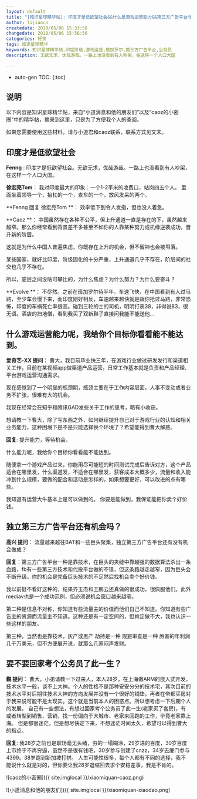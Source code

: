 ```yaml
---
layout: default
title: "[知识星球精华帖]: 印度才是低欲望社会&&什么是游戏运营能力&&第三方广告平台与公务员" 
author: lijiaocn
createdate: 2018/05/06 15:33:58
changedate: 2018/05/06 15:56:56
categories: 好货
tags: 知识星球精华
keywords: 知识星球精华帖,印度阶级,游戏运营,班加罗尔,第三方广告平台,公务员
description: 无欲无求，优哉游哉。一路上也没看到有人吵架，在这样一个人口大国

---
```


* auto-gen TOC:
{:toc}

## 说明

以下内容是知识星球精华帖，来自“小道消息和他的朋友们”以及“caoz的小密圈”中的精华帖，摘录到这里，只是为了方便我个人的查阅。

如果您需要使用这些材料，请与小道君和caoz联系，联系方式见文末。

## 印度才是低欲望社会

**Fenng** : 印度才是低欲望社会。无欲无求，优哉游哉。一路上也没看到有人吵架，在这样一个人口大国。

**徐宏亮Tom**： 我对印度最大的印象：一个1-2平米的收费口，站岗四五个人。 里面坐着领导一个，抬杠的一个，查车的一个，放风发呆的两个。

**Fenng 回复 徐宏亮Tom **： 效率低下到令人发指，但也没人着急。

**Caoz **： 中国虽然存在各种不公平，但上升通道一直是存在的下，虽然越来越窄。那么你经常看到背景差不多甚至不如你的人靠某种努力或机缘逆袭成功，晋升新的阶层。

这就是为什么中国人普遍焦虑，你既存在上升的机会，但不留神也会被甩落。

某些国家，就好比印度，阶级固化的十分严重，上升通道几乎不存在，阶层间的社交也几乎不存在。

所以，底层之间没啥可攀比的，为什么焦虑？为什么努力？为什么要奋斗？

**Evolve **： 不尽然。之前在班加罗尔待半年。车速飞快，在中国看到有人过马路，至少车会慢下来，而印度刚好相反，车速越来越快就是跟你抢过马路，非常恐怖，印度的车祸死亡率很高。碰到三轮的士的司机，明明打表38，非得说83，很无语。酒店的扫地僧，看到我买了双新鞋子直接问我能不能送他...

## 什么游戏运营能力呢，我给你个目标你看看能不能达到。

**爱奇艺-XX 提问**： 曹大，我目前毕业快三年，在游戏行业做过研发发行和渠道相关工作，目前在某视频app做渠道产品运营，日常工作基本就是负责和产品经理、平台游戏运营沟通需求。

现在感觉到了一个明显的瓶颈期，瓶颈主要在于工作内容层面，人事不变动或者业务不扩张，很难有大的机会。

我现在经常会在知乎和腾讯GAD发些关于工作的思考，略有小收获。

想请教一下曹大，除了写东西之外，如何继续提升自己对于游戏行业的认知和相关业务能力，这种困境下是不是只能选择换个环境了？希望能得到曹大解惑。 

**回复**: 提升能力，等待机会。 

什么能力呢，我给你个目标你看看能不能达到。 

随便拿一个游戏产品过来，你能用尽可能短的时间测试完成后告诉对方，这个产品适合在哪里发，什么渠道发，不适合在哪里发，获客成本大概多少，流量和收入能冲到什么规模，要做的配合和活动是怎样的，如果想要更好，可以改进的点有哪些。

我知道有运营大牛基本上是可以做到的。 你要是能做到，我保证能把你卖个好价钱。

## 独立第三方广告平台还有机会吗？

**高兴 提问**： 流量越来越往BAT和一些巨头聚集，独立第三方广告平台还有没有机会做成？ 

**回复**：第三方广告平台一种是靠技术，在巨头的夹缝中靠超强的数据算法杀出一条血路，fb有一些第三方技术和代投平台做的不错，但这条路越走越窄，因为巨头会不断升级。你的机会是完备巨头技术的不足然后找机会卖个好价钱。 

我以前挺不看好这种的，结果齐玉杰和王鹏云还真做的很成功，很佩服他们。此外mediav也是一个成功范例，但必须说机会窗口越来越窄。 

第二种是信息不对称，你知道有些流量主的价值而他们自己不知道。你知道有些广告主的资源而流量主不知道。这种还是有一定空间的，但肯定做不大，我也认识一些这样的朋友。 

第三种，当然也是靠技术，灰产或黑产 劫持是一种 规避审查是一种 厉害的年利润几千万美元，但不方便展开说，就那么几家闷声发财。

## 要不要回家考个公务员了此一生？

**觀 提问**： 曹大，小弟请教一下过来人，本人28岁，在上海做ARM的嵌入式开发，技术水平一般，谈不上大神。个人的性格不是那种安安分分的技术宅，其次目前的技术水平对后期往技术大神的方向发展并没有一个很好的铺垫，再者在帝都买房对于我来说可能不是太现实。这个就是当前本人的困惑点。所以想考虑一下后期个人的发展。 自己有一些想法，有想过回家考个公务员了此一生(老家买了套房)，有或者转型到销售、营销，找一份偏向于大城市、老家来回跑的工作，毕竟老家靠上海。 但是都很迷茫，但是想尽快定下来，不想迷茫时间太久，希望可以得到曹大的指点。 

**回复**: 我28岁之前也是职场毫无头绪，穷的一塌糊涂，29岁进的百度，30岁百度上市终于不再穷逼，虽然不是很有钱吧，30岁参与创建了cnzz，34岁去厦门参与4399。38岁跑到新加坡打拼。 人生可能性很多，每个人都有不同的选择，我不能说什么就是对的，但你要让我28岁退缩回去求个安稳差事，我是不肯的。

![caoz的小密圈]({{ site.imglocal }}/xiaomiquan-caoz.png) 

![小道消息和他的朋友们]({{ site.imglocal }}/xiaomiquan-xiaodao.png)

